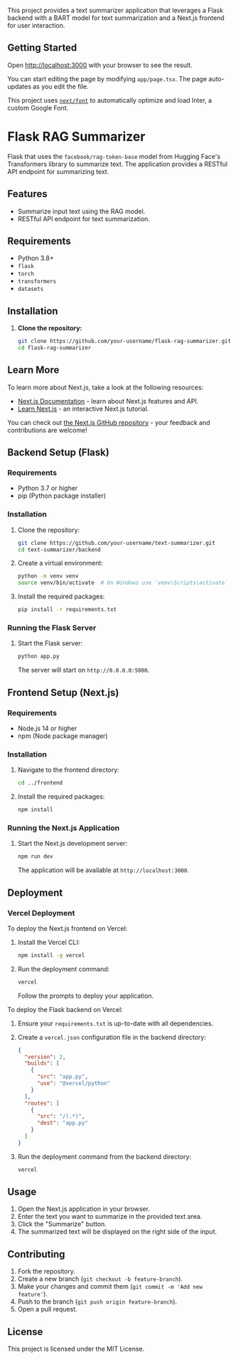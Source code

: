 This project provides a text summarizer application that leverages a Flask backend with a BART model for text summarization and a Next.js frontend for user interaction.

## Getting Started


Open [http://localhost:3000](http://localhost:3000) with your browser to see the result.

You can start editing the page by modifying `app/page.tsx`. The page auto-updates as you edit the file.

This project uses [`next/font`](https://nextjs.org/docs/basic-features/font-optimization) to automatically optimize and load Inter, a custom Google Font.

# Flask RAG Summarizer

Flask that uses the `facebook/rag-token-base` model from Hugging Face's Transformers library to summarize text. The application provides a RESTful API endpoint for summarizing text.

## Features

- Summarize input text using the RAG model.
- RESTful API endpoint for text summarization.

## Requirements

- Python 3.8+
- `flask`
- `torch`
- `transformers`
- `datasets`

## Installation

1. **Clone the repository:**

   ```bash
   git clone https://github.com/your-username/flask-rag-summarizer.git
   cd flask-rag-summarizer


## Learn More

To learn more about Next.js, take a look at the following resources:

- [Next.js Documentation](https://nextjs.org/docs) - learn about Next.js features and API.
- [Learn Next.js](https://nextjs.org/learn) - an interactive Next.js tutorial.

You can check out [the Next.js GitHub repository](https://github.com/vercel/next.js/) - your feedback and contributions are welcome!

## Backend Setup (Flask)

### Requirements

- Python 3.7 or higher
- pip (Python package installer)

### Installation

1. Clone the repository:

    ```sh
    git clone https://github.com/your-username/text-summarizer.git
    cd text-summarizer/backend
    ```

2. Create a virtual environment:

    ```sh
    python -m venv venv
    source venv/bin/activate  # On Windows use `venv\Scripts\activate`
    ```

3. Install the required packages:

    ```sh
    pip install -r requirements.txt
    ```

### Running the Flask Server

1. Start the Flask server:

    ```sh
    python app.py
    ```

   The server will start on `http://0.0.0.0:5000`.

## Frontend Setup (Next.js)

### Requirements

- Node.js 14 or higher
- npm (Node package manager)

### Installation

1. Navigate to the frontend directory:

    ```sh
    cd ../frontend
    ```

2. Install the required packages:

    ```sh
    npm install
    ```

### Running the Next.js Application

1. Start the Next.js development server:

    ```sh
    npm run dev
    ```

   The application will be available at `http://localhost:3000`.

## Deployment

### Vercel Deployment

To deploy the Next.js frontend on Vercel:

1. Install the Vercel CLI:

    ```sh
    npm install -g vercel
    ```

2. Run the deployment command:

    ```sh
    vercel
    ```

   Follow the prompts to deploy your application.

To deploy the Flask backend on Vercel:

1. Ensure your `requirements.txt` is up-to-date with all dependencies.
2. Create a `vercel.json` configuration file in the backend directory:

    ```json
    {
      "version": 2,
      "builds": [
        {
          "src": "app.py",
          "use": "@vercel/python"
        }
      ],
      "routes": [
        {
          "src": "/(.*)",
          "dest": "app.py"
        }
      ]
    }
    ```

3. Run the deployment command from the backend directory:

    ```sh
    vercel
    ```

## Usage

1. Open the Next.js application in your browser.
2. Enter the text you want to summarize in the provided text area.
3. Click the "Summarize" button.
4. The summarized text will be displayed on the right side of the input.

## Contributing

1. Fork the repository.
2. Create a new branch (`git checkout -b feature-branch`).
3. Make your changes and commit them (`git commit -m 'Add new feature'`).
4. Push to the branch (`git push origin feature-branch`).
5. Open a pull request.

## License

This project is licensed under the MIT License.
